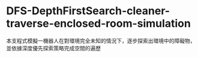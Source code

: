 # DFS-DepthFirstSearch-cleaner-traverse-enclosed-room-simulation
本支程式模擬一機器人在對環境完全未知的情況下，逐步探索出環境中的障礙物，並依據深度優先探索策略完成空間的遍歷
